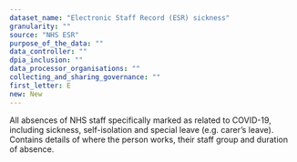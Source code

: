 ```yaml
---
dataset_name: "Electronic Staff Record (ESR) sickness"
granularity: ""
source: "NHS ESR"
purpose_of_the_data: ""
data_controller: ""
dpia_inclusion: ""
data_processor_organisations: ""
collecting_and_sharing_governance: ""
first_letter: E
new: New
---
```

All absences of NHS staff specifically marked as related to COVID-19, including sickness, self-isolation and special leave (e.g. carer’s leave). Contains details of where the person works, their staff group and duration of absence.
